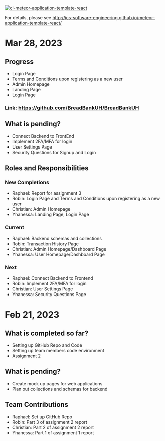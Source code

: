 [![ci-meteor-application-template-react](https://github.com/ics-software-engineering/meteor-application-template-react/actions/workflows/ci.yml/badge.svg)](https://github.com/ics-software-engineering/meteor-application-template-react/actions/workflows/ci.yml)

For details, please see http://ics-software-engineering.github.io/meteor-application-template-react/

# Mar 28, 2023
## Progress
* Login Page
* Terms and Conditions upon registering as a new user
* Admin Homepage
* Landing Page
* Login Page

### Link: https://github.com/BreadBankUH/BreadBankUH

## What is pending?
* Connect Backend to FrontEnd
* Implement 2FA/MFA for login
* User Settings Page
* Security Questions for Signup and Login

## Roles and Responsibilities
### New Completions
* Raphael: Report for assignment 3
* Robin: Login Page and Terms and Conditions upon registering as a new user
* Christian: Admin Homepage
* Yhanessa: Landing Page, Login Page
### Current
* Raphael: Backend schemas and collections
* Robin: Transaction History Page
* Christian: Admin Homepage/Dashboard Page
* Yhanessa: User Homepage/Dashboard Page
### Next
* Raphael: Connect Backend to Frontend
* Robin: Implement 2FA/MFA for login
* Christian: User Settings Page
* Yhanessa: Security Questions Page

# Feb 21, 2023
## What is completed so far? 
* Setting up GitHub Repo and Code
* Setting up team members code environment
* Assignment 2

## What is pending?
* Create mock up pages for web applications
* Plan out collections and schemas for backend

## Team Contributions
* Raphael: Set up GitHub Repo
* Robin: Part 3 of assignment 2 report
* Christian: Part 2 of assignment 2 report
* Yhanessa: Part 1 of assignment 1 report 
